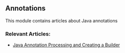 ## Annotations

This module contains articles about Java annotations

### Relevant Articles:

- [Java Annotation Processing and Creating a Builder](https://www.baeldung.com/java-annotation-processing-builder)
